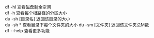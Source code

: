 df -hl 查看磁盘剩余空间  
df -h 查看每个根路径的分区大小  
du -sh [目录名] 返回该目录的大小  
 du -sh * 查看目录下每个文件夹的大小
du -sm [文件夹] 返回该文件夹总M数  
df --help 查看更多功能  
